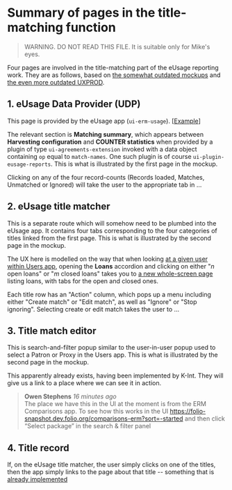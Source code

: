 # Summary of pages in the title-matching function

> WARNING. DO NOT READ THIS FILE.
> It is suitable only for Mike's eyes.

Four pages are involved in the title-matching part of the eUsage reporting work. They are as follows, based on [the somewhat outdated mockups](https://wiki.folio.org/display/RM/eUsage+Reports+Harvest+Summary+and+Results) and [the even more outdated UXPROD](https://issues.folio.org/browse/UXPROD-2860).


## 1. eUsage Data Provider (UDP)

This page is provided by the eUsage app (`ui-erm-usage`). [[Example](https://folio-snapshot.dev.folio.org/eusage/view/9362de60-f8b2-4073-bee3-01fa5fc8462f?filters=harvestingStatus.active&sort=label)]

The relevant section is **Matching summary**, which appears between **Harvesting configuration** and **COUNTER statistics** when provided by a plugin of type `ui-agreements-extension` invoked with a data object containing `op` equal to `match-names`. One such plugin is of course `ui-plugin-eusage-reports`. This is what is illustrated by the first page in the mockup.

Clicking on any of the four record-counts (Records loaded, Matches, Unmatched or Ignored) will take the user to the appropriate tab in ...


## 2. eUsage title matcher

This is a separate route which will somehow need to be plumbed into the eUsage app. It contains four tabs corresponding to the four categories of titles linked from the first page. This is what is illustrated by the second page in the mockup.

The UX here is modelled on the way that when looking [at a given user within Users app](https://indexdata-test.folio.indexdata.com/users/preview/47a72722-eb72-4d77-bfc5-cbc9ec39f4a2?filters=active.active&query=charles&sort=name), opening the **Loans** accordion and clicking on either "_n_ open loans" or "_m_ closed loans" takes you to [a new whole-screen page](https://indexdata-test.folio.indexdata.com/users/47a72722-eb72-4d77-bfc5-cbc9ec39f4a2/loans/open) listing loans, with tabs for the open and closed ones.

Each title row has an "Action" column, which pops up a menu including either "Create match" or "Edit match", as well as "Ignore" or "Stop ignoring". Selecting create or edit match takes the user to ...


## 3. Title match editor

This is search-and-filter popup similar to the user-in-user popup used to select a Patron or Proxy in the Users app. This is what is illustrated by the second page in the mockup.

This apparently already exists, having been implemented by K-Int. They will give us a link to a place where we can see it in action.

> **Owen Stephens** _16 minutes ago_  
> The place we have this in the UI at the moment is from the ERM Comparisons app. To see how this works in the UI https://folio-snapshot.dev.folio.org/comparisons-erm?sort=-started and then click “Select package” in the search & filter panel


## 4. Title record

If, on the eUsage title matcher, the user simply clicks on one of the titles, then the app simply links to the page about that title -- something that is [already implemented](https://indexdata-test.folio.indexdata.com/erm/eresources/9dee464f-c333-449b-884b-2693c77d877a?filters=publicationType.Journal&sort=name)


